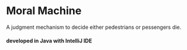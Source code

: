 # Moral Machine
 
A judgment mechanism to decide either pedestrians or pessengers die.
#### developed in Java with IntelliJ IDE
